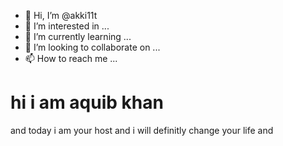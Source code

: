 - 👋 Hi, I’m @akki11t
- 👀 I’m interested in ...
- 🌱 I’m currently learning ...
- 💞️ I’m looking to collaborate on ...
- 📫 How to reach me ...

<!---
akki11t/akki11t is a ✨ special ✨ repository because its `README.md` (this file) appears on your GitHub profile.
You can click the Preview link to take a look at your changes.
--->


# hi i am aquib khan 

and today i am your host and i will definitly change your life and 

